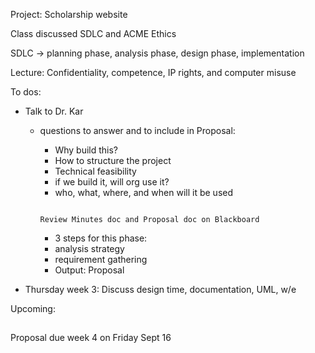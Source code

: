 Project: Scholarship website

Class discussed SDLC and ACME Ethics

SDLC -> planning phase, analysis phase, design phase, implementation

Lecture: Confidentiality, competence, IP rights, and computer misuse

To dos: 

  - Talk to Dr. Kar
    - questions to answer and to include in Proposal:
        - Why build this?
        - How to structure the project
        - Technical feasibility 
        - if we build it, will org use it?
        - who, what, where, and when will it be used
        ```
        
        Review Minutes doc and Proposal doc on Blackboard
        ```
        
        - 3 steps for this phase:
        - analysis strategy
        - requirement gathering
        - Output: Proposal
        
        
        
  - Thursday week 3: Discuss design time, documentation, UML, w/e

Upcoming:

 <h2>  </h2>

Proposal due week 4 on Friday Sept 16
